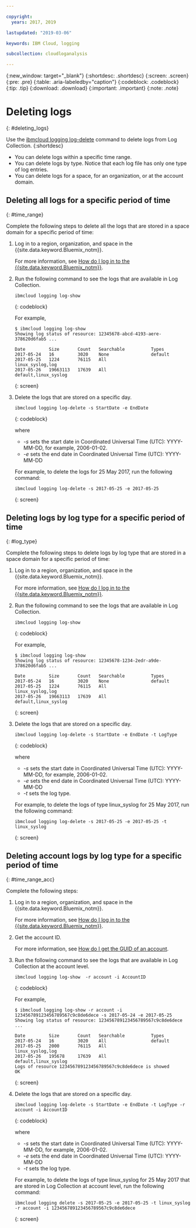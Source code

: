 ```yaml
---

copyright:
  years: 2017, 2019

lastupdated: "2019-03-06"

keywords: IBM Cloud, logging

subcollection: cloudloganalysis

---
```


{:new_window: target="_blank"}
{:shortdesc: .shortdesc}
{:screen: .screen}
{:pre: .pre}
{:table: .aria-labeledby="caption"}
{:codeblock: .codeblock}
{:tip: .tip}
{:download: .download}
{:important: .important}
{:note: .note}

# Deleting logs
{: #deleting_logs}

Use the [ibmcloud logging log-delete](/docs/services/CloudLogAnalysis/reference?topic=cloudloganalysis-log_analysis_cli#delete) command to delete logs from Log Collection. 
{:shortdesc}

* You can delete logs within a specific time range.
* You can delete logs by type. Notice that each log file has only one type of log entries.
* You can delete logs for a space, for an organization, or at the account domain.


## Deleting all logs for a specific period of time
{: #time_range}

Complete the following steps to delete all the logs that are stored in a space domain for a specific period of time:

1. Log in to a region, organization, and space in the {{site.data.keyword.Bluemix_notm}}. 

    For more information, see [How do I log in to the {{site.data.keyword.Bluemix_notm}}](/docs/services/CloudLogAnalysis/qa?topic=cloudloganalysis-cli_qa#login).
    
2. Run the following command to see the logs that are available in Log Collection.

    ```
    ibmcloud logging log-show
    ```
    {: codeblock}
    
    For example,
    
    ```
    $ ibmcloud logging log-show
    Showing log status of resource: 12345678-abcd-4193-aere-378620d6fab5 ...

    Date         Size       Count   Searchable          Types   
	2017-05-24   16         3020    None                default
	2017-05-25   1224       76115   All                 linux_syslog,log
    2017-05-26   19663113   17639   All                 default,linux_syslog  
    ```
    {: screen}
	
3. Delete the logs that are stored on a specific day.

    ```
	ibmcloud logging log-delete -s StartDate -e EndDate
	```
	{: codeblock}
	
	where
	
	* *-s* sets the start date in Coordinated Universal Time (UTC): YYYY-MM-DD, for example, 2006-01-02.
    * *-e* sets the end date in Coordinated Universal Time (UTC): YYYY-MM-DD
    	
	For example, to delete the logs for 25 May 2017, run the following command:
	
	```
	ibmcloud logging log-delete -s 2017-05-25 -e 2017-05-25
	```
	{: screen}

	
## Deleting logs by log type for a specific period of time 
{: #log_type}

Complete the following steps to delete logs by log type that are stored in a space domain for a specific period of time:

1. Log in to a region, organization, and space in the {{site.data.keyword.Bluemix_notm}}. 

    For more information, see [How do I log in to the {{site.data.keyword.Bluemix_notm}}](/docs/services/CloudLogAnalysis/qa?topic=cloudloganalysis-cli_qa#login).
    
2. Run the following command to see the logs that are available in Log Collection.

    ```
    ibmcloud logging log-show
    ```
    {: codeblock}
    
    For example,
    
    ```
    $ ibmcloud logging log-show
    Showing log status of resource: 12345678-1234-2edr-a9de-378620d6fab5 ...

    Date         Size       Count   Searchable          Types   
	2017-05-24   16         3020    None                default
	2017-05-25   1224       76115   All                 linux_syslog,log
    2017-05-26   19663113   17639   All                 default,linux_syslog  
    ```
    {: screen}
	
3. Delete the logs that are stored on a specific day.

    ```
	ibmcloud logging log-delete -s StartDate -e EndDate -t LogType
	```
	{: codeblock}
	
	where
	
	* *-s* sets the start date in Coordinated Universal Time (UTC): YYYY-MM-DD, for example, 2006-01-02.
    * *-e* sets the end date in Coordinated Universal Time (UTC): YYYY-MM-DD
	* *-t* sets the log type.
    	
	For example, to delete the logs of type linux_syslog for 25 May 2017, run the following command:
	
	```
	ibmcloud logging log-delete -s 2017-05-25 -e 2017-05-25 -t linux_syslog
	```
	{: screen}

		
	
## Deleting account logs by log type for a specific period of time 
{: #time_range_acc}

Complete the following steps:

1. Log in to a region, organization, and space in the {{site.data.keyword.Bluemix_notm}}. 

    For more information, see [How do I log in to the {{site.data.keyword.Bluemix_notm}}](/docs/services/CloudLogAnalysis/qa?topic=cloudloganalysis-cli_qa#login).
	
2. Get the account ID.

    For more information, see [How do I get the GUID of an account](/docs/services/CloudLogAnalysis/qa?topic=cloudloganalysis-cli_qa#account_guid).
    
3. Run the following command to see the logs that are available in Log Collection at the account level.

    ```
    ibmcloud logging log-show  -r account -i AccountID
    ```
    {: codeblock}
    
    For example,
    
    ```
    $ ibmcloud logging log-show -r account -i 123456789123456789567c9c8de6dece -s 2017-05-24 -e 2017-05-25
	Showing log status of resource: 123456789123456789567c9c8de6dece ...

    Date         Size       Count   Searchable          Types   
	2017-05-24   16         3020    All                 default
	2017-05-25   2000       76115   All                 linux_syslog,log
    2017-05-26   195678     17639   All                 default,linux_syslog    
    Logs of resource 123456789123456789567c9c8de6dece is showed
    OK
    ```
    {: screen}
	
4. Delete the logs that are stored on a specific day.

    ```
	ibmcloud logging log-delete -s StartDate -e EndDate -t LogType -r account -i AccountID
	```
	{: codeblock}
	
	where
	
	* *-s* sets the start date in Coordinated Universal Time (UTC): YYYY-MM-DD, for example, 2006-01-02.
    * *-e* sets the end date in Coordinated Universal Time (UTC): YYYY-MM-DD
	* *-t* sets the log type.
    	
	For example, to delete the logs of type linux_syslog for 25 May 2017 that are stored in Log Collection at account level, run the following command:
	
	```
	ibmcloud logging delete -s 2017-05-25 -e 2017-05-25 -t linux_syslog -r account -i 123456789123456789567c9c8de6dece
	```
	{: screen}
	








